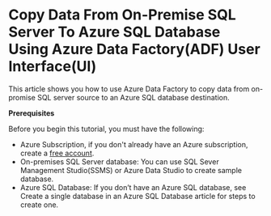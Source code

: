 Copy Data From On-Premise SQL Server To Azure SQL Database Using Azure Data Factory(ADF) User Interface(UI)
========================================================

This article shows you how to use Azure Data Factory  to copy data from on-promise SQL server source to an Azure SQL database destination.

**Prerequisites**

Before you begin this tutorial, you must have the following:

* Azure Subscription, if you don't already have an Azure subscription, create a [free account](https://www.google.com/aclk?sa=l&ai=DChcSEwiy9P_7m6LmAhUDiNUKHR_pCbUYABAAGgJ3cw&sig=AOD64_3nuMiolM8L8ymifrYSIi_n6QuLkg&q=&ved=2ahUKEwjd7Pb7m6LmAhWul4sKHbl2BrMQ0Qx6BAgREAE&adurl=).
* On-premises SQL Server database: You can use SQL Sever Management Studio(SSMS) or Azure Data Studio to create sample database.
* Azure SQL Database: If you don’t have an Azure SQL database, see Create a single database in an Azure SQL Database article for steps to create one.


